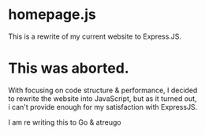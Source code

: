 # homepage.js
This is a rewrite of my current website to Express.JS.

# This was aborted.
With focusing on code structure & performance, I decided  
to rewrite the website into JavaScript, but as it turned out,  
i can't provide enough for my satisfaction with ExpressJS.

I am re writing this to Go & atreugo
